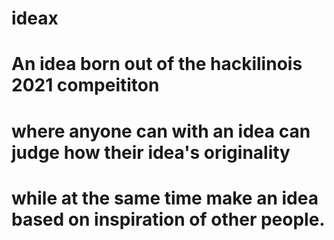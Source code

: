 # ideax
# An idea born out of the hackilinois 2021 compeititon 
# where anyone can with an idea can judge how their idea's originality 
# while at the same time make an idea based on inspiration of other people.
